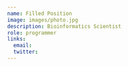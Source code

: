 ```yaml
---
name: Filled Position
image: images/photo.jpg
description: Bioinformatics Scientist
role: programmer
links:
  email: 
  twitter: 
---
```

